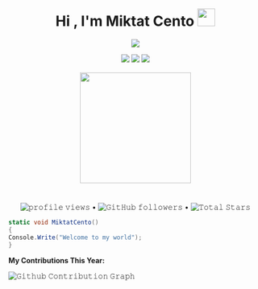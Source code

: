 <h1 align="center">Hi , I'm Miktat Cento <img src="https://media.giphy.com/media/hvRJCLFzcasrR4ia7z/giphy.gif"
        width="35"></h1>
<p align="center">
    <a href="https://github.com/MiktatCento"><img
            src="https://readme-typing-svg.herokuapp.com?color=%23F70000&center=true&vCenter=true&multiline=true&width=500&height=100&lines=Welcome+to+my+brain!;Flutter%2C+Python%2C+Unity%2C+C%23%2C+Arduino%2C+MySql"></a>
</p>

<div align="center">
    <a href="https://www.instagram.com/miktatty/" target="_blank"><img
            src="https://img.shields.io/badge/Instagram-E4405F?style=for-the-badge&logo=instagram&logoColor=white"
            target="_blank"></a>
    <a href="https://play.google.com/store/apps/dev?id=8943903208498607268" target="_blank"><img
            src="https://img.shields.io/badge/Google_Play-414141?style=for-the-badge&logo=google-play&logoColor=white"
            target="_blank"></a>
    <a href="https://tr.linkedin.com/in/miktatcento" target="_blank"><img
            src="https://img.shields.io/badge/LinkedIn-0077B5?style=for-the-badge&logo=linkedin&logoColor=white"
            target="_blank"></a>
</div>

<br>
<div align="center">
        <img height="220em"
            src="https://github-readme-stats.vercel.app/api/top-langs/?username=MiktatCento&layout=compact&langs_count=16&theme=react" />
</div>

#

<p align="center">
    <img src="https://komarev.com/ghpvc/?username=MiktatCento" alt="𝚙𝚛𝚘𝚏𝚒𝚕𝚎 𝚟𝚒𝚎𝚠𝚜"> •
    <img alt="𝙶𝚒𝚝𝙷𝚞𝚋 𝚏𝚘𝚕𝚕𝚘𝚠𝚎𝚛𝚜"
        src="https://img.shields.io/github/followers/MiktatCento?label=Followers&style=social"> •
    <img src="https://img.shields.io/github/stars/MiktatCento?label=Stars" alt="𝚃𝚘𝚝𝚊𝚕 𝚂𝚝𝚊𝚛𝚜">
</p>


```C#
static void MiktatCento()
{
Console.Write("Welcome to my world");
}
```

**My Contributions This Year:**
<!-- Don't Run Contribution Graph(Generate Snake) Action on your default Branch-->
![𝙶𝚒𝚝𝚑𝚞𝚋 𝙲𝚘𝚗𝚝𝚛𝚒𝚋𝚞𝚝𝚒𝚘𝚗
𝙶𝚛𝚊𝚙𝚑](https://github.com/JayantGoel001/JayantGoel001/blob/main/github-contribution-grid-snake.svg)
<!-- Don't Run Contribution Graph(Generate Snake) Action on your default Branch -->
<br />
